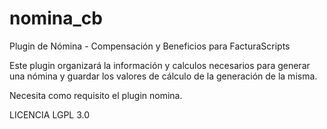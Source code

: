 # nomina_cb
Plugin de Nómina - Compensación y Beneficios para FacturaScripts

Este plugin organizará la información y calculos necesarios para generar una nómina y guardar los valores de cálculo de la generación de la misma.

Necesita como requisito el plugin nomina.

LICENCIA LGPL 3.0
